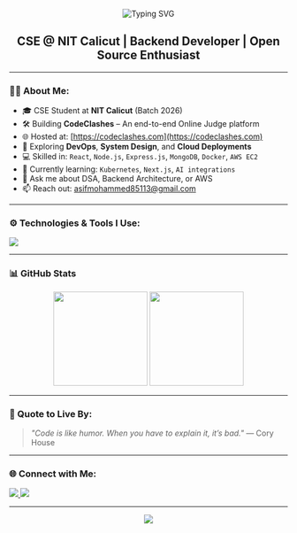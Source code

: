 <!-- Profile Readme Starts -->

<p align="center">
  <img src="https://readme-typing-svg.herokuapp.com?font=Fira+Code&size=22&pause=1000&center=true&vCenter=true&width=435&lines=Hey+%F0%9F%91%8B%2C+I'm+Asif+Mohammed+Hasan;Backend+Developer+%7C+Cloud+Enthusiast;Building+CodeClashes+Online+Judge" alt="Typing SVG" />
</p>

<h2 align="center">CSE @ NIT Calicut | Backend Developer | Open Source Enthusiast</h2>

---

### 👨‍💻 About Me:

- 🎓 CSE Student at **NIT Calicut** (Batch 2026)  
- 🛠 Building **CodeClashes** – An end-to-end Online Judge platform  
- 🌐 Hosted at: [https://codeclashes.com](https://codeclashes.com)  
- 🚀 Exploring **DevOps**, **System Design**, and **Cloud Deployments**  
- 💻 Skilled in: `React`, `Node.js`, `Express.js`, `MongoDB`, `Docker`, `AWS EC2`  
- 🌱 Currently learning: `Kubernetes`, `Next.js`, `AI integrations`  
- 💬 Ask me about DSA, Backend Architecture, or AWS  
- 📫 Reach out: [asifmohammed85113@gmail.com](mailto:asifmohammed85113@gmail.com)  

---

### ⚙️ Technologies & Tools I Use:

<p>
  <img src="https://skillicons.dev/icons?i=react,nodejs,express,mongodb,docker,aws,git,vscode,linux" />
</p>

---

### 📊 GitHub Stats

<p align="center">
  <img height="170" src="https://github-readme-stats.vercel.app/api?username=asifmohammed786&show_icons=true&theme=github_dark&hide=issues" />
  <img height="170" src="https://github-readme-stats.vercel.app/api/top-langs/?username=asifmohammed786&layout=compact&theme=github_dark" />
</p>

---

### 🧠 Quote to Live By:
> *"Code is like humor. When you have to explain it, it’s bad."* — Cory House

---

### 🌐 Connect with Me:
<p>
  <a href="https://linkedin.com/in/asifmohammed786">
    <img src="https://img.shields.io/badge/LinkedIn-Profile-blue?style=for-the-badge&logo=linkedin" />
  </a>
  <a href="mailto:asifmohammed85113@gmail.com">
    <img src="https://img.shields.io/badge/Gmail-asifmohammed85113@gmail.com-red?style=for-the-badge&logo=gmail&logoColor=white" />
  </a>
</p>

---

<p align="center">
  <img src="https://komarev.com/ghpvc/?username=asifmohammed786&label=Profile+Views&color=blueviolet&style=flat" />
</p>

<!-- Profile Readme Ends -->
